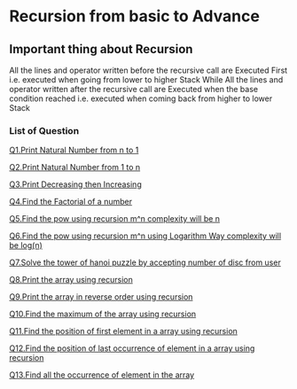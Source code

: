 # Recursion from basic to Advance 


## Important thing about Recursion
All the lines and operator written before the recursive call are Executed First i.e. executed when going from lower to higher Stack
While All the lines and operator written after the recursive call are Executed when the base condition reached i.e. executed when coming back from higher to lower Stack

### List of Question

[Q1.Print Natural Number from n to 1](./Questions/naturalNumber.java)

[Q2.Print Natural Number from 1 to n](./Questions/natIncreasing.java)

[Q3.Print Decreasing then Increasing](./Questions/incDec.java)

[Q4.Find the Factorial of a number](./Questions/fact.java)

[Q5.Find the pow using recursion m^n complexity will be n](./Questions/pow.java)

[Q6.Find the pow using recursion m^n using Logarithm Way complexity will be log(n)](./Questions/powLog.java)

[Q7.Solve the tower of hanoi puzzle by accepting number of disc from user](./Questions/towerOfHanoi.java)

[Q8.Print the array using recursion](./Questions/printArray.java)

[Q9.Print the array in reverse order using recursion](./Questions/printArrayReverse.java)

[Q10.Find the maximum of the array using recursion](./Questions/maxElement.java)

[Q11.Find the position of first element in a array using recursion](./Questions/frequencyOfElement.java)

[Q12.Find the position of last occurrence of element in a array using recursion](./Questions/lastIndex.java)

[Q13.Find all the occurrence of element in the array](./Questions/allOccurence.java)


